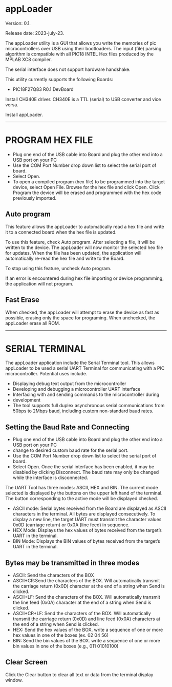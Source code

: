 # appLoader
Version: 0.1.

Release date: 2023-july-23.

The appLoader utility is a GUI that allows you write the memories of pic microcontrollers over USB using their bootloaders. The input (file) parsing algorithm is compatible with all PIC18 INTEL Hex files produced by the MPLAB XC8 compiler.

The serial interface does not support hardware handshake.

This utility currently supports the following Boards:

- PIC18F27Q83 R0.1 DevBoard

Install CH340E driver. CH340E is a TTL (serial) to USB converter and vice versa.

Install appLoader.

---------------------------------------------------------
# PROGRAM HEX FILE
- Plug one end of the USB cable into Board and plug the other end into a USB port on your PC
- Use the COM Port Number drop down list to select the serial port of board.
- Select Open.
- To open a compiled program (hex file) to be programmed into the target device, select Open File. Browse for the hex file and click Open. Click Program the device will be erased and programmed with the hex code previously imported.
## Auto program
This feature allows the appLoader to automatically read a hex file and write it to a connected board when the hex file is updated.

To use this feature, check Auto program. After selecting a file, it will be written to the device. The appLoader will now monitor the selected hex file for updates. When the file has been updated, the application will automatically re-read the hex file and write to the Board.

To stop using this feature, uncheck Auto program.

If an error is encountered during hex file importing or device programming, the application will not program.

## Fast Erase
When checked, the appLoader will attempt to erase the device as fast as possible, erasing only the space for programing. When unchecked, the appLoader erase all ROM.

---------------------------------------------------------
# SERIAL TERMINAL
The appLoader application include the Serial Terminal tool. This allows appLoader to be used a serial UART Terminal for communicating with a PIC microcontroller. Potential uses include.

- Displaying debug text output from the microcontroller
- Developing and debugging a microcontroller UART interface
- Interfacing with and sending commands to the microcontroller during 
- development
- The tool supports full duplex asynchronous serial communications from 50bps to 2Mbps baud, including custom non-standard baud rates.

## Setting the Baud Rate and Connecting
- Plug one end of the USB cable into Board and plug the other end into a USB port on your PC
- change to desired custom baud rate for the serial port.
- Use the COM Port Number drop down list to select the serial port of board.
- Select Open. Once the serial interface has been enabled, it may be disabled by clicking Disconnect. The baud rate may only be changed while the interface is disconnected.

The UART Tool has three modes: ASCII, HEX and BIN.
The current mode selected is displayed by the buttons on the upper left hand of the terminal. The button corresponding to the active mode will be displayed checked.

- ASCII mode: Serial bytes received from the Board are displayed as ASCII characters in the terminal. All bytes are displayed consecutively. To display a new line, the target UART must transmit the character values 0x0D (carriage return) or 0x0A (line feed) in sequence.
- HEX Mode: Displays the hex values of bytes received from the target’s UART in the terminal.
- BIN Mode: Displays the BIN values of bytes received from the target’s UART in the terminal.

## Bytes may be transmitted in three modes
- ASCII: Send the characters of the BOX
- ASCII+CR:Send the characters of the BOX. Will automatically transmit the carriage return (0x0D) character at the end of a string when Send is clicked.
- ASCII+LF: Send the characters of the BOX. Will automatically transmit the line feed (0x0A) character at the end of a string when Send is clicked.
- ASCII+CR+LF: Send the characters of the BOX. Will automatically transmit the carriage return (0x0D) and line feed (0x0A) characters at the end of a string when Send is clicked.
- HEX: Send the hex values of the BOX. write a sequence of one or more hex values in one of the boxes (ex. 02 04 56)
- BIN: Send the bin values of the BOX. write a sequence of one or more bin values in one of the boxes (e.g., 011 01010100)
## Clear Screen
Click the Clear button to clear all text or data from the terminal display window.
